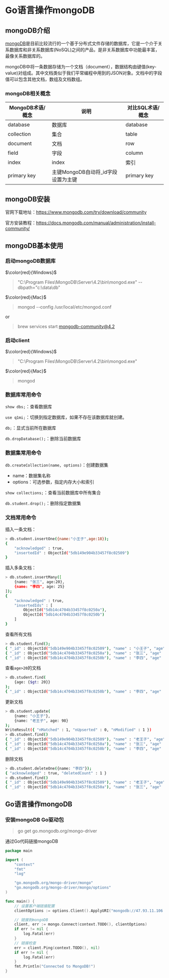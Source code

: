 # Go语言操作mongoDB

## mongoDB介绍

[mongoDB](https://www.mongodb.com/)是目前比较流行的一个基于分布式文件存储的数据库，它是一个介于关系数据库和非关系数据库(NoSQL)之间的产品，是非关系数据库中功能最丰富，最像关系数据库的。

mongoDB中将一条数据存储为一个文档（document），数据结构由键值(key-value)对组成。其中文档类似于我们平常编程中用到的JSON对象。文档中的字段值可以包含其他文档，数组及文档数组。

### mongoDB相关概念

| MongoDB术语/概念 | 说明 | 对比SQL术语/概念 |
| --- | --- | --- |
| database | 数据库 | database |
| collection | 集合 | table |
| document | 文档 | row |
| field | 字段 | column |
| index | index | 索引 |
| primary key | 主键MongoDB自动将_id字段设置为主键 | primary key |

## mongoDB安装

官网下载地址：https://www.mongodb.com/try/download/community

官方安装教程：https://docs.mongodb.com/manual/administration/install-community/

## mongoDB基本使用

### 启动mongoDB数据库

$\color{red}{Windows}$

> "C:\Program Files\MongoDB\Server\4.2\bin\mongod.exe" --dbpath="c:\data\db"

$\color{red}{Mac}$

> mongod --config /usr/local/etc/mongod.conf

or
> brew services start mongodb-community@4.2

### 启动client

$\color{red}{Windows}$

> "C:\Program Files\MongoDB\Server\4.2\bin\mongod.exe"

$\color{red}{Mac}$

> mongod

### 数据库常用命令

`show dbs;`：查看数据库

`use q1mi;`：切换到指定数据库，如果不存在该数据库就创建。

`db;`：显式当前所在数据库

`db.dropDatabase();`：删除当前数据库

### 数据集常用命令
`db.createCollection(name, options)`：创建数据集
- name：数据集名称
- options：可选参数，指定内存大小和索引

`show collections;`：查看当前数据库中所有集合

`db.student.drop();`：删除指定数据集

### 文档常用命令

插入一条文档：
```bash
> db.student.insertOne({name:"小王子",age:18});
{
    "acknowledged" : true,
    "insertedId" : ObjectId("5db149e904b33457f8c02509")
}
```

插入多条文档：
```bash
> db.student.insertMany([
    {name: "张三", age:20},
    {name: "李四", age: 25}
]);
{
    "acknowledged" : true,
    "insertedIds" : [
        ObjectId("5db14c4704b33457f8c0250a"),
        ObjectId("5db14c4704b33457f8c0250b")
    ]
}
```

查看所有文档
```bash
> db.student.find();
{ "_id" : ObjectId("5db149e904b33457f8c02509"), "name" : "小王子", "age" : 18 }
{ "_id" : ObjectId("5db14c4704b33457f8c0250a"), "name" : "张三", "age" : 20 }
{ "_id" : ObjectId("5db14c4704b33457f8c0250b"), "name" : "李四", "age" : 25 }
```
查看`age>20`的文档
```bash
> db.student.find(
    {age: {$gt: 20}}
);
{ "_id" : ObjectId("5db14c4704b33457f8c0250b"), "name" : "李四", "age" : 25 }
```
更新文档
```bash
> db.student.update(
    {name: "小王子"},
    {name: "老王子", age: 98}
);
WriteResult({ "nMatched" : 1, "nUpserted" : 0, "nModified" : 1 })
> db.student.find()
{ "_id" : ObjectId("5db149e904b33457f8c02509"), "name" : "老王子", "age" : 98 }
{ "_id" : ObjectId("5db14c4704b33457f8c0250a"), "name" : "张三", "age" : 20 }
{ "_id" : ObjectId("5db14c4704b33457f8c0250b"), "name" : "李四", "age" : 25 }
```
删除文档
```bash
> db.student.deleteOne({name: "李四"});
{ "acknowledged" : true, "deletedCount" : 1 }
> db.student.find()
{ "_id" : ObjectId("5db149e904b33457f8c02509"), "name" : "老王子", "age" : 98 }
{ "_id" : ObjectId("5db14c4704b33457f8c0250a"), "name" : "张三", "age" : 20 }
```

## Go语言操作mongoDB

### 安装mongoDB Go驱动包

> go get go.mongodb.org/mongo-driver

通过Go代码链接mongoDB

```go
package main

import (
	"context"
	"fmt"
	"log"

	"go.mongodb.org/mongo-driver/mongo"
	"go.mongodb.org/mongo-driver/mongo/options"
)

func main() {
	// 设置客户端链接配置
	clientOptions := options.Client().ApplyURI("mongodb://47.93.11.106:27017")

	// 链接到mongoDB
	client, err := mongo.Connect(context.TODO(), clientOptions)
	if err != nil {
		log.Fatal(err)
	}
	// 链接检查
	err = client.Ping(context.TODO(), nil)
	if err != nil {
		log.Fatal(err)
	}
	fmt.Println("Connected to MongoDB!")
}
```